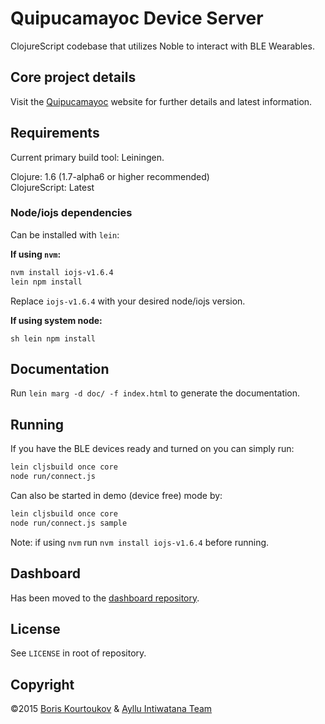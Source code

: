 # Quipucamayoc Device Server

ClojureScript codebase that utilizes Noble to interact with BLE Wearables.

## Core project details

Visit the [Quipucamayoc](http://quipucamayoc.com/) website for further details and latest information.

## Requirements

Current primary build tool: Leiningen.

Clojure: 1.6 (1.7-alpha6 or higher recommended)<br>
ClojureScript: Latest

### Node/iojs dependencies

Can be installed with `lein`:

**If using `nvm`:**

```sh
nvm install iojs-v1.6.4
lein npm install
```

Replace `iojs-v1.6.4` with your desired node/iojs version.

**If using system node:**

``sh
lein npm install
``


## Documentation

Run `lein marg -d doc/ -f index.html` to generate the documentation.

## Running

If you have the BLE devices ready and turned on you can simply run:

```sh
lein cljsbuild once core
node run/connect.js
```

Can also be started in demo (device free) mode by:

```sh
lein cljsbuild once core
node run/connect.js sample
```

Note: if using `nvm` run `nvm install iojs-v1.6.4` before running.

## Dashboard

Has been moved to the [dashboard repository](https://github.com/quipucamayoc/dashboard).

## License

See `LICENSE` in root of repository.

## Copyright

©2015 [Boris Kourtoukov](http://boris.kourtoukov.com/) & [Ayllu Intiwatana Team](http://quipucamayoc.com/)